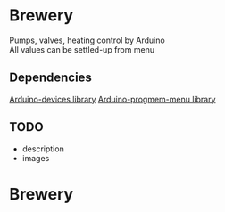 # Brewery
Pumps, valves, heating control by Arduino\
All values can be settled-up from menu

## Dependencies
[Arduino-devices library](https://github.com/el-fuego/Arduino-devices)
[Arduino-progmem-menu library](https://github.com/el-fuego/Arduino-progmem-menu)

## TODO
- description
- images
# Brewery
